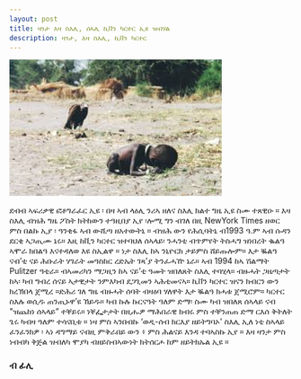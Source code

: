 ```yaml
---
layout: post
title: ዛንታ እዛ ስእሊ, ሰኣሊ ኪቨን ካርተር ኢዩ ዝብሃል 
description: ዛንታ, እዛ ስእሊ, ኪቨን ካርተር  
---
```


<div class="wrapper">
<div class="post=image">
<img src="/assets/Images/Hungrychild.jpg" style="width:75%">
</div>


<div class="content">
<p>ደብብ ኣፍሪቃዊ ፎቶግራፈር ኢዩ ፡ በዛ ኣብ ላዕሊ ንሪኣ ዘለና ስእሊ ክልተ ግዜ ኢዩ ስሙ ተጸዊዑ ። እዛ ስእሊ ብዝሕ ግዜ ፖስት ክትከውን ተዓዚበያ ኢየ ፡ሎሚ ግን ብገለ በዚ NewYork Times ዘወር ምስ በልኩ ኢያ ፡ ዓንቂፋ ኣብ ውሺጣ ዘአተውትኒ ። ብዝሕ ውን የሕሲባትኒ ብ1993 ዓ.ም ኣብ ሱዳን ደርቂ ኣጋጢሙ ኔሩ። እዚ ከቪን ካርተር ዝተባህለ ሰኣላይ፡ ንሓንቲ ብጥምየት ትስሓግ ዝነበረት ቈልዓ ኣሞራ ክበልዓ እናተዳለወ እዩ ስኢልዋ ። ነታ ስእሊ ከኣ ንኒዮርክ ታይምስ ሸይጡሎም። እታ ቘልዓ ናብ’ቲ ናይ ሕቡራት ሃገራት መዓስከር ረድኤት ገጻ’ያ ትንፈሓዅ ኔራ። ኣብ 1994 ከኣ ሽልማት Pulitzer ዓቲራ። ብኣመሪካን ማጋዚን ከኣ ናይ’ቲ ዓመት ዝበለጸት ስእሊ ተባሂላ። ብዙሓት ጋዜጣታት ከኣ፡ ካብ ግብረ ሰናይ ኣታዊታት ንምእካብ ደጋጊመን ኣሕቲመናኣ። ኪቨን ካርተር ዝናን ክብርን ውን ክረኽበላ ጀሚረ ።ድሕሪ ገለ ግዜ ብዙሓት ሰባት ብዛዕባ ሃለዋት እታ ቘልዓ ክሓቱ ጀሚሮም። ካርተር ስእሉ ወሲዱ ጠንጢኑዋ’ዩ ኸይዱ። ካብ ኩሉ ኩርናዓት ዓለም ድማ፡ ስሙ ካብ ዝበለጸ ሰኣላይ ናብ "ዝጨከነ ሰኣላይ” ተቐይሩ። ነቐፌታታት በዚሑዎ ማሕበራዊ ክብሩ ምስ ተቐንጠጠ ድማ ርእሰ ቅትለት ጌሩ ካብዛ ዓለም ተሳናቢቱ ። ነዛ ምስ ኣንበብኩ ‘ወዲ-ሰብ ክርእያ ዘይትግባኦ' ስእሊ ኢለ ነቲ ስኣላይ ፈንፈንክዎ ፡ ኣነ ዳግማይ ናብዚ ምቅራበይ ውን ፥ ምስ ሕልናይ እንዳ ተባኣስኩ ኢየ ። እዛ ዛንታ ምስ ነብብካ ቅጅል ዝብለካ ሞያካ ብዘይስብኣውነት ክትሰርሖ ከም ዘይትክኡል ኢዩ ።</p>
</div>
<h3 class="editor">ብ ፊሊ</h3>
</div>